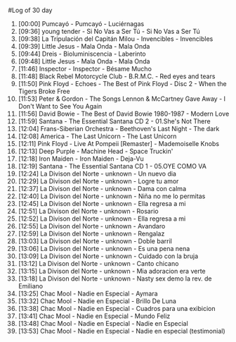 #Log of 30 day

1. [00:00] Pumcayó - Pumcayó - Luciérnagas
1. [09:36] young tender - Si No Vas a Ser Tú - Si No Vas a Ser Tú
1. [09:38] La Tripulación del Capitán Milou - Invencibles - Invencibles
1. [09:39] Little Jesus - Mala Onda - Mala Onda
1. [09:44] Dreis - Bioluminiscencia - Laberinto
1. [09:48] Little Jesus - Mala Onda - Mala Onda
1. [11:46] Inspector - Inspector - Bésame Mucho
1. [11:48] Black Rebel Motorcycle Club - B.R.M.C. - Red eyes and tears
1. [11:50] Pink Floyd - Echoes - The Best of Pink Floyd - Disc 2 - When the Tigers Broke Free
1. [11:53] Peter & Gordon - The Songs Lennon & McCartney Gave Away - I Don't Want to See You Again
1. [11:56] David Bowie - The Best of David Bowie 1980-1987 - Modern Love
1. [11:59] Santana - The Essential Santana CD 2 - 01.She's Not There
1. [12:04] Frans-Siberian Orchestra - Beethoven's Last Night - The dark
1. [12:08] America - The Last Unicorn - The Last Unicorn
1. [12:11] Pink Floyd - Live At Pompeii [Remaster] - Mademoiselle Knobs
1. [12:13] Deep Purple - Machine Head - Space Truckin'
1. [12:18] Iron Maiden - Iron Maiden - Deja-Vu
1. [12:19] Santana - The Essential Santana CD 1 - 05.OYE COMO VA
1. [12:24] La Divison del Norte - unknown - Un nuevo dia
1. [12:29] La Divison del Norte - unknown - Logre tu amor
1. [12:37] La Divison del Norte - unknown - Dama con calma
1. [12:40] La Divison del Norte - unknown - Niña no me lo permitas
1. [12:45] La Divison del Norte - unknown - Ella regresa a mi
1. [12:51] La Divison del Norte - unknown - Rosario
1. [12:52] La Divison del Norte - unknown - Ella regresa a mi
1. [12:55] La Divison del Norte - unknown - Avandaro
1. [12:59] La Divison del Norte - unknown - Rengalaz
1. [13:03] La Divison del Norte - unknown - Doble barril
1. [13:06] La Divison del Norte - unknown - Es una pena nena
1. [13:09] La Divison del Norte - unknown - Cuidado con la bruja
1. [13:12] La Divison del Norte - unknown - Canto chicano
1. [13:15] La Divison del Norte - unknown - Mia adoracion era verte
1. [13:18] La Divison del Norte - unknown - Nasty sex demo la rev. de Emiliano
1. [13:25] Chac Mool - Nadie en Especial - Aymara
1. [13:32] Chac Mool - Nadie en Especial - Brillo De Luna
1. [13:38] Chac Mool - Nadie en Especial - Cuadros para una exibicion
1. [13:41] Chac Mool - Nadie en Especial - Mundo Feliz
1. [13:48] Chac Mool - Nadie en Especial - Nadie en Especial
1. [13:53] Chac Mool - Nadie en Especial - Nadie en especial (testimonial)
